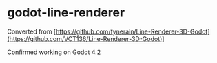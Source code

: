 # godot-line-renderer
Converted from [https://github.com/fynerain/Line-Renderer-3D-Godot](https://github.com/VCT136/Line-Renderer-3D-Godot)]

Confirmed working on Godot 4.2
